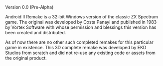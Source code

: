 Version 0.0 (Pre-Alpha)

Android II Remake is a 32-bit Windows version of the classic ZX Spectrum game.
The original was developed by Costa Panayi and published in 1983 by Vortex Software with whose permission and blessings this version has been created and distributed.

As of now there are no other such completed remakes for this particular game in existence.
This 3D complete remake was developed by EKD Studios from scratch and did not re-use any existing
code or assets from the original product.